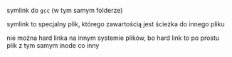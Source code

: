 symlink do `gcc`
(w tym samym folderze)

symlink to specjalny plik, którego zawartością jest ścieżka do innego pliku

nie można hard linka na innym systemie plików, bo hard link to po prostu plik
z tym samym inode co inny
